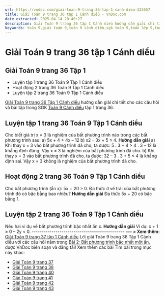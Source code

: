 ```yaml
---
url: https://vndoc.com/giai-toan-9-trang-36-tap-1-canh-dieu-323057
title: Giải Toán 9 trang 36 tập 1 Cánh diều - VnDoc.com
date_extracted: 2025-04-14 20:40:27
description: Giải Toán 9 trang 36 tập 1 Cánh diều hướng dẫn giải chi tiết các câu hỏi và bài tập trong SGK Toán 9 Cánh diều tập 1.
keywords: toán 9,giải toán 9,toán 9 cánh diều,sgk toán 9,toán lớp 9,toán lớp 9 cánh diều,sgk toán 9 cánh diều,toán 9 cd,giải sgk toán 9 cánh diều,toán 9 cánh diều tập 1,giải bài tập toán 9 cánh diều,Toán 9 Bài 2 Bất phương trình bậc nhất một ẩn,Bất phương trình bậc nhất một ẩn,Giải Toán 9 Cánh diều tập 1 trang 40,Giải Toán 9 Cánh diều tập 1 trang 37,Giải Toán 9 Cánh diều tập 1 trang 38,Giải Toán 9 Cánh diều tập 1 trang 36,toán 9 trang 36,giải toán 9 trang 36,toán 9 trang 36 cánh diều
---
```


# Giải Toán 9 trang 36 tập 1 Cánh diều
## **Giải Toán 9 trang 36 Tập 1**
  * Luyện tập 1 trang 36 Toán 9 Tập 1 Cánh diều 
  * Hoạt động 2 trang 36 Toán 9 Tập 1 Cánh diều 
  * Luyện tập 2 trang 36 Toán 9 Tập 1 Cánh diều 

[Giải Toán 9 trang 36 Tập 1 Cánh diều](<https://vndoc.com/giai-toan-9-trang-36-tap-1-canh-dieu-323057>) hướng dẫn giải chi tiết cho các câu hỏi và bài tập trong SGK [Toán 9 Cánh diều](<https://vndoc.com/toan-9-canh-dieu>) tập 1 trang 36.
## **Luyện tập 1 trang 36 Toán 9 Tập 1 Cánh diều**
Cho biết giá trị x = 3 là nghiệm của bất phương trình nào trong các bất phương trình sau:
a\) 5x + 4 > 4x – 12
b\) x2 – 3x + 5 ≤ 4.
**Hướng dẫn giải**
a\) Khi thay x = 3 vào bất phương trình đã cho, ta được:
5 . 3 + 4 > 4 . 3 – 12 là khẳng định đúng.
Vậy x = 3 là nghiệm của bất phương trình đã cho.
b\) Khi thay x = 3 vào bất phương trình đã cho, ta được:
32 – 3 . 3 + 5 ≤ 4 là khẳng định sai.
Vậy x = 3 không là nghiệm của bất phương trình đã cho.
## **Hoạt động 2 trang 36 Toán 9 Tập 1 Cánh diều**
Cho bất phương trình \(ẩn x\): 5x + 20 > 0.
Đa thức ở vế trái của bất phương trình đó có bậc bằng bao nhiêu?
**Hướng dẫn giải**
Đa thức 5x + 20 có bậc bằng 1.
## **Luyện tập 2 trang 36 Toán 9 Tập 1 Cánh diều**
Nêu hai ví dụ về bất phương trình bậc nhất ẩn x.
**Hướng dẫn giải**
Ví dụ: x + 1 ≥ 0
– 2y < 0.
\-----------------------------------------------
**\--- > Xem thêm:** [Giải Toán 9 trang 37 tập 1 Cánh diều](<https://vndoc.com/giai-toan-9-trang-37-tap-1-canh-dieu-323058>)
Lời giải Toán 9 trang 36 Tập 1 Cánh diều với các câu hỏi nằm trong [Bài 2: Bất phương trình bậc nhất một ẩn](<https://vndoc.com/toan-9-canh-dieu-bai-2-bat-phuong-trinh-bac-nhat-mot-an-321720>), được VnDoc biên soạn và đăng tải\!
Xem thêm các bài Tìm bài trong mục này khác:
  * [Giải Toán 9 trang 37](</giai-toan-9-trang-37-tap-1-canh-dieu-323058>)
  * [Giải Toán 9 trang 38](</giai-toan-9-trang-38-tap-1-canh-dieu-323064>)
  * [Giải Toán 9 trang 40 ](</giai-toan-9-trang-40-tap-1-canh-dieu-323069>)
  * [Giải Toán 9 trang 41](</giai-toan-9-trang-41-tap-1-canh-dieu-323078>)
  * [Giải Toán 9 trang 42 ](</giai-toan-9-trang-42-tap-1-canh-dieu-323085>)
  * [Giải Toán 9 trang 43](</giai-toan-9-trang-43-tap-1-canh-dieu-323089>)

